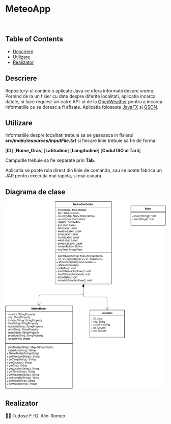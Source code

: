 # MeteoApp
<br>

## Table of Contents
- [Descriere](#descriere)
- [Utilizare](#utilizare)
- [Realizator](#realizator)

## Descriere
Repository-ul contine o aplicate Java ce ofera informatii despre vreme. Pornind de la un fisier cu date despre diferite
localitati, aplicatia incarca datele, si face request-uri catre API-ul de la [OpenWeather](openweather.org) pentru a
incarca informatiile ce se doresc a fi afisate. Aplicatia foloseste [JavaFX](https://openjfx.io/) si [GSON](https://github.com/google/gson).


## Utilizare

Informatiile despre localitati trebuie sa se gaseasca in fisierul **_src/main/resources/inputFile.txt_** si fiecare linie
trebuie sa fie de forma:

[**ID**] [**Nume_Oras**] [**Latitudine**] [**Longitudine**] [**Codul ISO al Tarii**]

Campurile trebuie sa fie separate prin **Tab**.

Aplicatia se poate rula direct din linie de comanda, sau se poate fabrica un JAR pentru executia mai rapida, si mai
usoara.

## Diagrama de clase
![ClassDiagram.png](ClassDiagram.png "Diagrama de clase")

## Realizator

:man_student: Tudose F.-D. Alin-Romeo